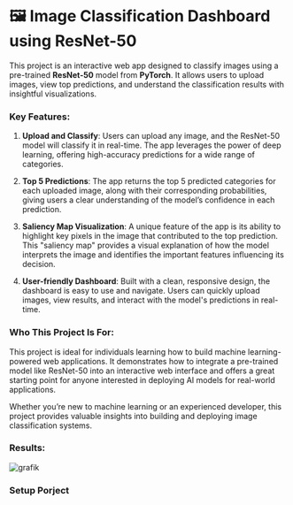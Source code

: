 # 🖼️ Image Classification Dashboard using ResNet-50

This project is an interactive web app designed to classify images using a pre-trained **ResNet-50** model from **PyTorch**. It allows users to upload images, view top predictions, and understand the classification results with insightful visualizations.

### Key Features:
1. **Upload and Classify**: Users can upload any image, and the ResNet-50 model will classify it in real-time. The app leverages the power of deep learning, offering high-accuracy predictions for a wide range of categories.
   
2. **Top 5 Predictions**: The app returns the top 5 predicted categories for each uploaded image, along with their corresponding probabilities, giving users a clear understanding of the model’s confidence in each prediction.
   
3. **Saliency Map Visualization**: A unique feature of the app is its ability to highlight key pixels in the image that contributed to the top prediction. This "saliency map" provides a visual explanation of how the model interprets the image and identifies the important features influencing its decision.

4. **User-friendly Dashboard**: Built with a clean, responsive design, the dashboard is easy to use and navigate. Users can quickly upload images, view results, and interact with the model's predictions in real-time.

### Who This Project Is For:
This project is ideal for individuals learning how to build machine learning-powered web applications. It demonstrates how to integrate a pre-trained model like ResNet-50 into an interactive web interface and offers a great starting point for anyone interested in deploying AI models for real-world applications.

Whether you’re new to machine learning or an experienced developer, this project provides valuable insights into building and deploying image classification systems.

### Results:
![grafik](https://github.com/user-attachments/assets/5561663b-ae3a-495b-9a2e-ae1a976d2b5b)

### Setup Porject
